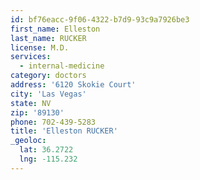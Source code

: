 ```yaml
---
id: bf76eacc-9f06-4322-b7d9-93c9a7926be3
first_name: Elleston
last_name: RUCKER
license: M.D.
services:
  - internal-medicine
category: doctors
address: '6120 Skokie Court'
city: 'Las Vegas'
state: NV
zip: '89130'
phone: 702-439-5283
title: 'Elleston RUCKER'
_geoloc:
  lat: 36.2722
  lng: -115.232
---
```

